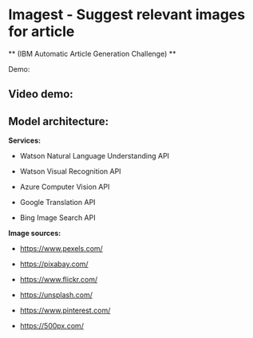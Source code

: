 # Imagest - Suggest relevant images for article

** (IBM Automatic Article Generation Challenge) **


Demo: 


## Video demo:


## Model architecture:


**Services:**

- Watson Natural Language Understanding API

- Watson Visual Recognition API

- Azure Computer Vision API

- Google Translation API

- Bing Image Search API


**Image sources:**

- https://www.pexels.com/

- https://pixabay.com/

- https://www.flickr.com/

- https://unsplash.com/

- https://www.pinterest.com/

- https://500px.com/
